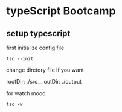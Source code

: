# typeScript Bootcamp

## setup typescript
first initialize config file 
``` 
tsc --init
```
change dirctory file if you want

rootDir: ./src__
outDir: ./output

for watch mood
```
tsc -w
```